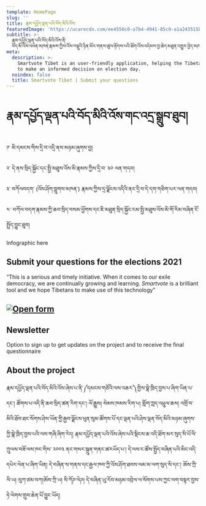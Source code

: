 ```yaml
---
template: HomePage
slug: ''
title: རྣམ་དཔྱོད་ལྡན་པའི་བོད་མིའི་འོས་
featuredImage: 'https://ucarecdn.com/ee4550c0-a7b4-4941-85c0-a1a243515baf/'
subtitle: >-
  རྣམ་དཔྱོད་ལྡན་པའི་བོད་མིའི་འོས་ནི་
  བོད་མི་འོས་འཕེན་མཁན་རྣམས་ཀྱིས་འོས་བསྡུའི་ཉིན་མོར་གནས་ཚུལ་རྟོགས་པའི་ཐོག་འོས་འདེམས་བྱ་ཆེད་མཐུན་འགྱུར་བྱེད་མཁན་གྱི་སྤྱོད་བསླ་བའི་འཕྲུལ་ཆས་ཞིག་ཡིན།
meta:
  description: >-
    Smartvote Tibet is an user-friendly application, helping the Tibetan voters
    to make an informed decision on election day.
  noindex: false
  title: Smartvote Tibet | Submit your questions
---
```

# རྣམ་དཔྱོད་ལྡན་པའི་བོད་མིའི་འོས་གང་འདྲ་སྒྲུབ་ཐུབ།

༡་ མི་དམངས་གིས་དྲི་བ་འདྲི་ནས་མཉམ་ཞུགས་བྱ།

༢་ དེ་ནས་སྲིད་སྐྱོང་དང་སྤྱི་མཐུས་འོས་མི་རྣམས་ཀྱིས་དྲི་བ་ ༣༠ ལན་གདབ།

༣་ བཀོལབདག་ (འོས་ཤོག་བླུགས་མཁན་) རྣམས་ཀྱིས་དྲ་ལྗོངས་འདིའི་ནང་དྲི་བ་དེ་དག་གཅིག་པར་ལན་གདབ།

༤་ བཀོལ་བདག་རྣམས་ཀྱི་ཆབ་སྲིད་བསམ་ཕྱོགས་དང་ཇི་མཐུན་སྲིད་སྐྱོང་ངམ་སྤྱི་མཐུས་འོས་མི་གོ་རིམ་བཞིན་ངོ་སྤྲོད་བྱུང་ཐུབ།

Infographic here

## Submit your questions for the elections 2021

“This is a serious and timely initiative. When it comes to our exile democracy, we are continually growing and learning. _Smartvote_ is a brilliant tool and we hope Tibetans to make use of this technology”

## [![Open form](<>)](https://docs.google.com/forms/d/1cO41xpWCg7u9R9VMn2P2FBLHjmeiJFPTnKrfBo157l0/edit)

## Newsletter

Option to sign up to get updates on the project and to receive the final questionnaire

## About the project

རྣམ་དཔྱོད་ལྡན་པའི་བོད་མིའི་འོས་ཞེས་པ་ནི་༼དམངས་གཙོའི་ལས་འཆར་༽གྱིས་སྣེ་ཁྲིད་བྱས་པ་ཞིག་ཡིན་པ་དང་། ཚོགས་པ་འདི་ནི་ཆབ་སྲིད་ཚན་རིག་དང་། ལོ་རྒྱུས། སེམས་ཁམས་རིག་པ། གློག་ཀླད་འཕྲུལ་ཆས། འགྲོ་བ་མིའི་ཐོབ་ཐང་སོགས་ཤེས་ཡོན་གྱི་རྒྱབ་ལྗོངས་ཕུན་སུམ་ཚོགས་པོ་དང་ལྡན་པའི་ཤེས་ལྡན་བོད་མིའི་མཉམ་ཞུགས་ཀྱི་སྣེ་ཁྲིད་བྱས་པའི་ལས་གཞི་ཞིག་རེད། རྣམ་དཔྱོད་ལྡན་པའི་འོས་ཞེས་པའི་སྡིངས་ཆ་འདི་ཐོག་མར་སུད་སི་པོ་ལི་ཀྲུལས་བཟོ་ལས་ཁང་གིས་ ༢༠༠༣ ནང་གསར་སྐྲུན་གནང་ཚརཡོད་པ་། དེ་ལས་ང་ཚོས་སྤྱོད་བཞིན་པའི་མིང་འདི་དཔེར་ལེན་པ་ཞིག་ཡིན། དེ་བཞིན་ས་གནས་དང་རྒྱལ་ཁབ་ཀྱི་འོས་ཤོག་ཐབས་ལམ་མ་ལག་སུད་སི་དང་། ཨོས་ཀྲི་ལི་ཡ། ལུཀ་ཙམ་བཀ།ཨོས་ཀྲི་ཡ། སི་ཀོཌ་ལེཌ། དེ་བཞིན་ཡུ་རོབ་མཉམ་འབྲེལ་ལ་སོགས་པས་ཀྱང་ལག་བསྟར་བྱས་ཏེ་ལེགས་གྲུབ་ཆེན་པོ་བྱུང་ཡོད།
